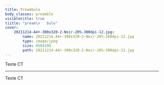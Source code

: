 ```yaml
---
title: Préambule
body_classes: preamble
visibletitle: true
tiitle: "préam\n   bule"
cover:
    20211214-A4+-300x320-2-Noir-20%-300dpi-12.jpg:
        name: 20211214-A4+-300x320-2-Noir-20%-300dpi-12.jpg
        type: image/jpeg
        size: 4584198
        path: 20211214-A4+-300x320-2-Noir-20%-300dpi-12.jpg
---
```


Texte CT

---

Texte CT